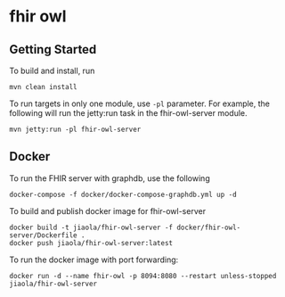 # fhir owl

## Getting Started

To build and install, run 

```
mvn clean install 
```

To run targets in only one module, use `-pl` parameter. For example, the following will run the jetty:run task in 
the fhir-owl-server module. 
 
```
mvn jetty:run -pl fhir-owl-server 
```

## Docker

To run the FHIR server with graphdb, use the following

```
docker-compose -f docker/docker-compose-graphdb.yml up -d 
```

To build and publish docker image for fhir-owl-server

```
docker build -t jiaola/fhir-owl-server -f docker/fhir-owl-server/Dockerfile .
docker push jiaola/fhir-owl-server:latest 
```

To run the docker image with port forwarding: 

```
docker run -d --name fhir-owl -p 8094:8080 --restart unless-stopped jiaola/fhir-owl-server 
```



